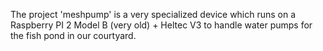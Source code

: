 The project 'meshpump' is a very specialized device which runs on a
Raspberry PI 2 Model B (very old) + Heltec V3 to handle water pumps
for the fish pond in our courtyard.
